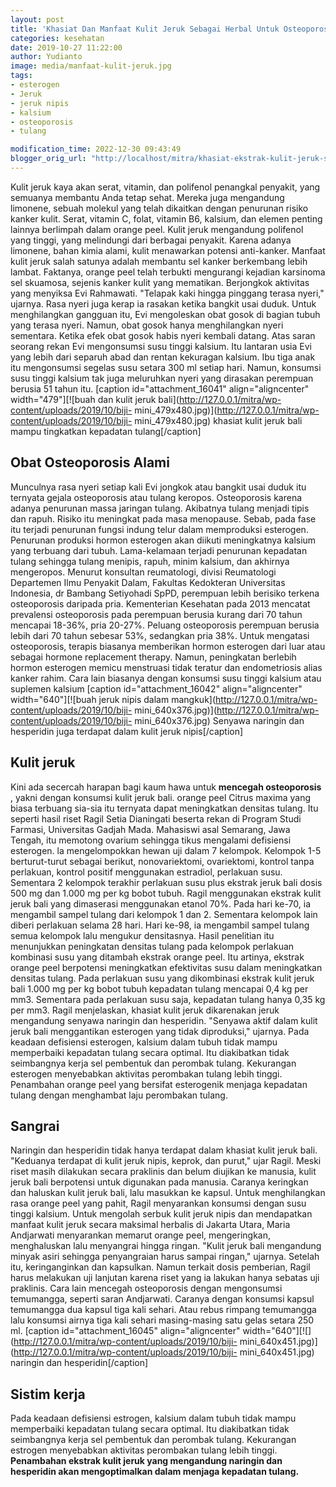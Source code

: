 ```yaml
---
layout: post
title: 'Khasiat Dan Manfaat Kulit Jeruk Sebagai Herbal Untuk Osteoporosis'
categories: kesehatan
date: 2019-10-27 11:22:00
author: Yudianto
image: media/manfaat-kulit-jeruk.jpg
tags:
- esterogen
- Jeruk
- jeruk nipis
- kalsium
- osteoporosis
- tulang

modification_time: 2022-12-30 09:43:49
blogger_orig_url: "http://localhost/mitra/khasiat-ekstrak-kulit-jeruk-sebagai.html"
---
```


Kulit jeruk kaya akan serat, vitamin, dan polifenol penangkal penyakit, yang
semuanya membantu Anda tetap sehat. Mereka juga mengandung limonene, sebuah
molekul yang telah dikaitkan dengan penurunan risiko kanker kulit. Serat,
vitamin C, folat, vitamin B6, kalsium, dan elemen penting lainnya berlimpah
dalam orange peel. Kulit jeruk mengandung polifenol yang tinggi, yang
melindungi dari berbagai penyakit. Karena adanya limonene, bahan kimia alami,
kulit menawarkan potensi anti-kanker. Manfaat kulit jeruk salah satunya adalah
membantu sel kanker berkembang lebih lambat. Faktanya, orange peel telah
terbukti mengurangi kejadian karsinoma sel skuamosa, sejenis kanker kulit yang
mematikan. Berjongkok aktivitas yang menyiksa Evi Rahmawati. "Telapak kaki
hingga pinggang terasa nyeri," ujarnya. Rasa nyeri juga kerap ia rasakan
ketika bangkit usai duduk. Untuk menghilangkan gangguan itu, Evi mengoleskan
obat gosok di bagian tubuh yang terasa nyeri. Namun, obat gosok hanya
menghilangkan nyeri sementara. Ketika efek obat gosok habis nyeri kembali
datang. Atas saran seorang rekan Evi mengonsumsi susu tinggi kalsium. Itu
lantaran usia Evi yang lebih dari separuh abad dan rentan kekuragan kalsium.
Ibu tiga anak itu mengonsumsi segelas susu setara 300 ml setiap hari. Namun,
konsumsi susu tinggi kalsium tak juga meluruhkan nyeri yang dirasakan
perempuan berusia 51 tahun itu. [caption id="attachment_16041"
align="aligncenter" width="479"][![buah dan kulit jeruk
bali](http://127.0.0.1/mitra/wp-content/uploads/2019/10/biji-
mini_479x480.jpg)](http://127.0.0.1/mitra/wp-content/uploads/2019/10/biji-
mini_479x480.jpg) khasiat kulit jeruk bali mampu tingkatkan kepadatan
tulang[/caption]

## Obat Osteoporosis Alami

Munculnya rasa nyeri setiap kali Evi jongkok atau bangkit usai duduk itu
ternyata gejala osteoporosis atau tulang keropos. Osteoporosis karena adanya
penurunan massa jaringan tulang. Akibatnya tulang menjadi tipis dan rapuh.
Risiko itu meningkat pada masa menopause. Sebab, pada fase itu terjadi
penurunan fungsi indung telur dalam memproduksi esterogen. Penurunan produksi
hormon esterogen akan diikuti meningkatnya kalsium yang terbuang dari tubuh.
Lama-kelamaan terjadi penurunan kepadatan tulang sehingga tulang menipis,
rapuh, minim kalsium, dan akhirnya mengeropos. Menurut konsultan reumatologi,
divisi Reumatologi Departemen Ilmu Penyakit Dalam, Fakultas Kedokteran
Universitas Indonesia, dr Bambang Setiyohadi SpPD, perempuan lebih berisiko
terkena osteoporosis daripada pria. Kementerian Kesehatan pada 2013 mencatat
prevalensi osteoporosis pada perempuan berusia kurang dari 70 tahun mencapai
18-36%, pria 20-27%. Peluang osteoporosis perempuan berusia lebih dari 70
tahun sebesar 53%, sedangkan pria 38%. Untuk mengatasi osteoporosis, terapis
biasanya memberikan hormon esterogen dari luar atau sebagai hormone
replacement therapy. Namun, peningkatan berlebih hormon esterogen memicu
menstruasi tidak teratur dan endometriosis alias kanker rahim. Cara lain
biasanya dengan konsumsi susu tinggi kalsium atau suplemen kalsium [caption
id="attachment_16042" align="aligncenter" width="640"][![buah jeruk nipis
dalam mangkuk](http://127.0.0.1/mitra/wp-content/uploads/2019/10/biji-
mini_640x376.jpg)](http://127.0.0.1/mitra/wp-content/uploads/2019/10/biji-
mini_640x376.jpg) Senyawa naringin dan hesperidin juga terdapat dalam kulit
jeruk nipis[/caption]

## Kulit jeruk

Kini ada secercah harapan bagi kaum hawa untuk **mencegah osteoporosis** ,
yakni dengan konsumsi kulit jeruk bali. orange peel Citrus maxima yang biasa
terbuang sia-sia itu ternyata dapat meningkatkan densitas tulang. Itu seperti
hasil riset Ragil Setia Dianingati beserta rekan di Program Studi Farmasi,
Universitas Gadjah Mada. Mahasiswi asal Semarang, Jawa Tengah, itu memotong
ovarium sehingga tikus mengalami defisiensi esterogen. la mengelompokkan hewan
uji dalam 7 kelompok. Kelompok 1-5 berturut-turut sebagai berikut,
nonovariektomi, ovariektomi, kontrol tanpa perlakuan, kontrol positif
menggunakan estradiol, perlakuan susu. Sementara 2 kelompok terakhir perlakuan
susu plus ekstrak jeruk bali dosis 500 mg dan 1.000 mg per kg bobot tubuh.
Ragil menggunakan ekstrak kulit jeruk bali yang dimaserasi menggunakan etanol
70%. Pada hari ke-70, ia mengambil sampel tulang dari kelompok 1 dan 2.
Sementara kelompok lain diberi perlakuan selama 28 hari. Hari ke-98, ia
mengambil sampel tulang semua kelompok lalu mengukur densitasnya. Hasil
penelitian itu menunjukkan peningkatan densitas tulang pada kelompok perlakuan
kombinasi susu yang ditambah ekstrak orange peel. Itu artinya, ekstrak orange
peel berpotensi meningkatkan efektivitas susu dalam meningkatkan densitas
tulang. Pada perlakuan susu yang dikombinasi ekstrak kulit jeruk bali 1.000 mg
per kg bobot tubuh kepadatan tulang mencapai 0,4 kg per mm3. Sementara pada
perlakuan susu saja, kepadatan tulang hanya 0,35 kg per mm3. Ragil
menjelaskan, khasiat kulit jeruk dikarenakan jeruk mengandung senyawa naringin
dan hesperidin. "Senyawa aktif dalam kulit jeruk bali menggantikan esterogen
yang tidak diproduksi," ujarnya. Pada keadaan defisiensi esterogen, kalsium
dalam tubuh tidak mampu memperbaiki kepadatan tulang secara optimal. Itu
diakibatkan tidak seimbangnya kerja sel pembentuk dan perombak tulang.
Kekurangan esterogen menyebabkan aktivitas perombakan tulang lebih tinggi.
Penambahan orange peel yang bersifat esterogenik menjaga kepadatan tulang
dengan menghambat laju perombakan tulang.

## Sangrai

Naringin dan hesperidin tidak hanya terdapat dalam khasiat kulit jeruk bali.
"Keduanya terdapat di kulit jeruk nipis, keprok, dan purut," ujar Ragil. Meski
riset masih dilakukan secara praklinis dan belum diujikan ke manusia, kulit
jeruk bali berpotensi untuk digunakan pada manusia. Caranya keringkan dan
haluskan kulit jeruk bali, lalu masukkan ke kapsul. Untuk menghilangkan rasa
orange peel yang pahit, Ragil menyarankan konsumsi dengan susu tinggi kalsium.
Untuk mengolah serbuk kulit jeruk nipis dan mendapatkan manfaat kulit jeruk
secara maksimal herbalis di Jakarta Utara, Maria Andjarwati menyarankan
memarut orange peel, mengeringkan, menghaluskan lalu menyangrai hingga ringan.
"Kulit jeruk bali mengandung minyak asiri sehingga penyangraian harus sampai
ringan," ujarnya. Setelah itu, keringanginkan dan kapsulkan. Namun terkait
dosis pemberian, Ragil harus melakukan uji lanjutan karena riset yang ia
lakukan hanya sebatas uji praklinis. Cara lain mencegah osteoporosis dengan
mengonsumsi temumangga, seperti saran Andjarwati. Caranya dengan konsumsi
kapsul temumangga dua kapsul tiga kali sehari. Atau rebus rimpang temumangga
lalu konsumsi airnya tiga kali sehari masing-masing satu gelas setara 250 ml.
[caption id="attachment_16045" align="aligncenter"
width="640"][![](http://127.0.0.1/mitra/wp-content/uploads/2019/10/biji-
mini_640x451.jpg)](http://127.0.0.1/mitra/wp-content/uploads/2019/10/biji-
mini_640x451.jpg) naringin dan hesperidin[/caption]

## Sistim kerja

Pada keadaan defisiensi estrogen, kalsium dalam tubuh tidak mampu memperbaiki
kepadatan tulang secara optimal. Itu diakibatkan tidak seimbangnya kerja sel
pembentuk dan perombak tulang. Kekurangan estrogen menyebabkan aktivitas
perombakan tulang lebih tinggi. **Penambahan ekstrak kulit jeruk yang
mengandung naringin dan hesperidin akan mengoptimalkan dalam menjaga kepadatan
tulang.**


